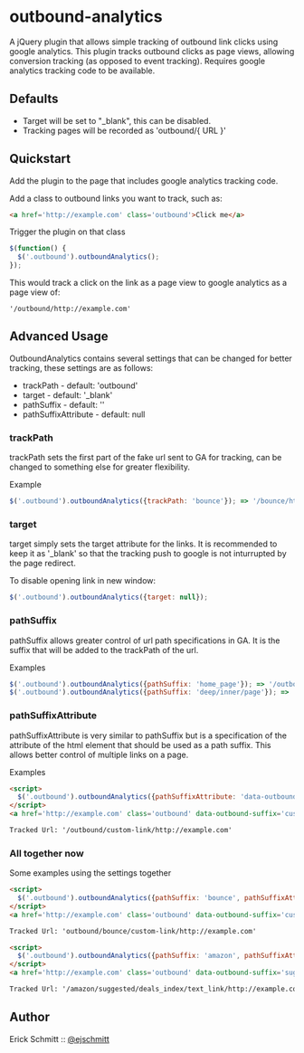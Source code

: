 outbound-analytics
==================

A jQuery plugin that allows simple tracking of outbound link clicks
using google analytics. This plugin tracks outbound clicks as page views, allowing conversion tracking (as opposed to event tracking). Requires google analytics tracking code to be available.

Defaults
--------
* Target will be set to "\_blank", this can be disabled.
* Tracking pages will be recorded as 'outbound/{ URL }'

Quickstart
----------
Add the plugin to the page that includes google analytics tracking code.

Add a class to outbound links you want to track, such as:

```html
<a href='http://example.com' class='outbound'>Click me</a>
```

Trigger the plugin on that class

```javascript
$(function() {
  $('.outbound').outboundAnalytics();
});
```

This would track a click on the link as a page view to google analytics as a page view of:
```
'/outbound/http://example.com'
```

Advanced Usage
--------------
OutboundAnalytics contains several settings that can be changed for
better tracking, these settings are as follows:

* trackPath - default: 'outbound'
* target - default: '_blank'
* pathSuffix - default: ''
* pathSuffixAttribute - default: null

### trackPath

trackPath sets the first part of the fake url sent to GA for tracking, can be changed to something else for greater flexibility.

Example

```javascript
$('.outbound').outboundAnalytics({trackPath: 'bounce'}); => '/bounce/http://example.com'
```

### target

target simply sets the target attribute for the links. It is recommended to keep it as '_blank' so that the tracking push to google is not inturrupted by the page redirect.

To disable opening link in new window:

```javascript
$('.outbound').outboundAnalytics({target: null});
```

### pathSuffix
pathSuffix allows greater control of url path specifications in GA. It is the suffix that will be added to the trackPath of the url.

Examples

```javascript
$('.outbound').outboundAnalytics({pathSuffix: 'home_page'}); => '/outbound/home_page/http://example.com'
$('.outbound').outboundAnalytics({pathSuffix: 'deep/inner/page'}); => '/outbound/deep/inner/page/http://example.com'
```

### pathSuffixAttribute
pathSuffixAttribute is very similar to pathSuffix but is a specification of the attribute of the html element that should be used as a path suffix.
This allows better control of multiple links on a page.

Examples

```html
<script>
  $('.outbound').outboundAnalytics({pathSuffixAttribute: 'data-outbound-suffix'});
</script>
<a href='http://example.com' class='outbound' data-outbound-suffix='custom-link'>Click me</a>

Tracked Url: '/outbound/custom-link/http://example.com'
```

### All together now
Some examples using the settings together

```html
<script>
  $('.outbound').outboundAnalytics({pathSuffix: 'bounce', pathSuffixAttribute: 'data-outbound-suffix'});
</script>
<a href='http://example.com' class='outbound' data-outbound-suffix='custom-link'>Click me</a>

Tracked Url: 'outbound/bounce/custom-link/http://example.com'
```


```html
<script>
  $('.outbound').outboundAnalytics({pathSuffix: 'amazon', pathSuffixAttribute: 'data-outbound-suffix'});
</script>
<a href='http://example.com' class='outbound' data-outbound-suffix='suggested/deals_index/text_link'>Click me</a>

Tracked Url: '/amazon/suggested/deals_index/text_link/http://example.com'
```

Author
------
Erick Schmitt :: [@ejschmitt][0]

[0]: http://twitter.com/ejschmitt
